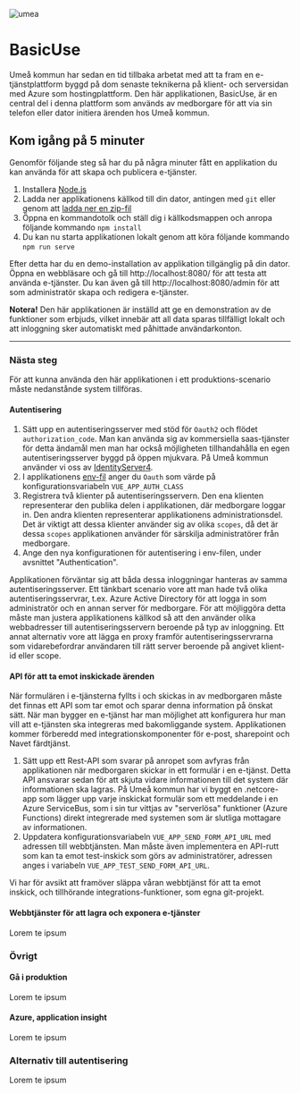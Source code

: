 ![umea](https://umea.se/images/18.65771eb14bfe25fed29810/1426436622111/Umea_kommun.png)

# BasicUse

Umeå kommun har sedan en tid tillbaka arbetat med att ta fram en e-tjänstplattform byggd på dom senaste teknikerna på klient- och serversidan med Azure som hostingplattform. Den här applikationen, BasicUse, är en central del i denna plattform som används av medborgare för att via sin telefon eller dator initiera ärenden hos Umeå kommun. 

## Kom igång på 5 minuter

Genomför följande steg så har du på några minuter fått en applikation du kan använda för att skapa och publicera e-tjänster.

1. Installera [Node.js](https://nodejs.org/en/download/)
2. Ladda ner applikationens källkod till din dator, antingen med `git` eller genom att [ladda ner en zip-fil](https://github.com/umea-kommun/BasicUse/archive/master.zip)
3. Öppna en kommandotolk och ställ dig i källkodsmappen och anropa följande kommando `npm install`
4. Du kan nu starta applikationen lokalt genom att köra följande kommando `npm run serve`

Efter detta har du en demo-installation av applikation tillgänglig på din dator. Öppna en webbläsare och gå till http://localhost:8080/ för att testa att använda e-tjänster. Du kan även gå till http://localhost:8080/admin för att som administratör skapa och redigera e-tjänster. 

**Notera!** Den här applikationen är inställd att ge en demonstration av de funktioner som erbjuds, vilket innebär att all data sparas tillfälligt lokalt och att inloggning sker automatiskt med påhittade användarkonton.

---

### Nästa steg

För att kunna använda den här applikationen i ett produktions-scenario måste nedanstånde system tillföras.

#### Autentisering

1. Sätt upp en autentiseringsserver med stöd för `Oauth2` och flödet `authorization_code`. Man kan använda sig av kommersiella saas-tjänster för detta ändamål men man har också möjligheten tillhandahålla en egen autentiseringsserver byggd på öppen mjukvara. På Umeå kommun använder vi oss av [IdentityServer4](http://docs.identityserver.io/en/latest/).
1. I applikationens [env-fil](https://github.com/umea-kommun/BasicUse/blob/master/.env) anger du `Oauth` som värde på konfigurationsvariabeln `VUE_APP_AUTH_CLASS`
2. Registrera två klienter på autentiseringsservern. Den ena klienten representerar den publika delen i applikationen, där medborgare loggar in. Den andra klienten representerar applikationens administrationsdel. Det är viktigt att dessa klienter använder sig av olika `scopes`, då det är dessa `scopes` applikationen använder för särskilja administratörer från medborgare. 
3. Ange den nya konfigurationen för autentisering i env-filen, under avsnittet "Authentication".

Applikationen förväntar sig att båda dessa inloggningar hanteras av samma autentiseringsserver. Ett tänkbart scenario vore att man hade två olika autentiseringsservrar, t.ex. Azure Active Directory för att logga in som administratör och en annan server för medborgare. För att möjliggöra detta måste man justera applikationens källkod så att den använder olika webbadresser till autentiseringsservern beroende på typ av inloggning. Ett annat alternativ vore att lägga en proxy framför autentiseringsservrarna som vidarebefordrar användaren till rätt server beroende på angivet klient-id eller scope. 

#### API för att ta emot inskickade ärenden

När formulären i e-tjänsterna fyllts i och skickas in av medborgaren måste det finnas ett API som tar emot och sparar denna information på önskat sätt. När man bygger en e-tjänst har man möjlighet att konfigurera hur man vill att e-tjänsten ska integreras med bakomliggande system. Applikationen kommer förberedd med integrationskomponenter för e-post, sharepoint och Navet färdtjänst.

1. Sätt upp ett Rest-API som svarar på anropet som avfyras från applikationen när medborgaren skickar in ett formulär i en e-tjänst. Detta API ansvarar sedan för att skjuta vidare informationen till det system där informationen ska lagras. På Umeå kommun har vi byggt en .netcore-app som lägger upp varje inskickat formulär som ett meddelande i en Azure ServiceBus, som i sin tur vittjas av "serverlösa" funktioner (Azure Functions) direkt integrerade med systemen som är slutliga mottagare av informationen. 
2. Uppdatera konfigurationsvariabeln `VUE_APP_SEND_FORM_API_URL` med adressen till webbtjänsten. Man måste även implementera en API-rutt som kan ta emot test-inskick som görs av administratörer, adressen anges i variabeln `VUE_APP_TEST_SEND_FORM_API_URL`.

Vi har för avsikt att framöver släppa våran webbtjänst för att ta emot inskick, och tillhörande integrations-funktioner, som egna git-projekt.

#### Webbtjänster för att lagra och exponera e-tjänster

Lorem te ipsum

### Övrigt

#### Gå i produktion

Lorem te ipsum

#### Azure, application insight

Lorem te ipsum

### Alternativ till autentisering

Lorem te ipsum
